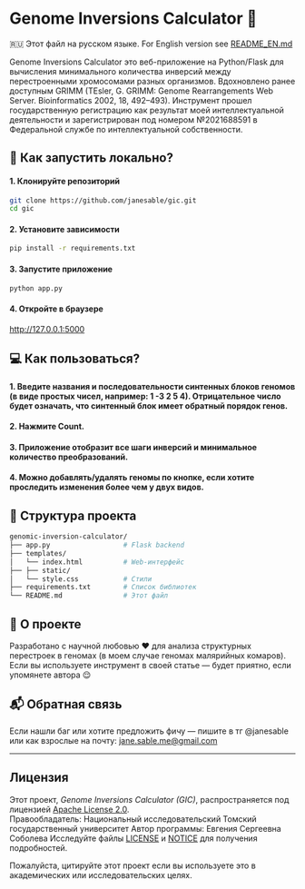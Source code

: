 # Genome Inversions Calculator 🧬
🇷🇺 Этот файл на русском языке. For English version see [README_EN.md](./README_EN.md)

Genome Inversions Calculator это веб-приложение на Python/Flask для вычисления минимального количества инверсий между перестроенными хромосомами разных организмов. Вдохновлено ранее доступным GRIMM (TEsler, G. GRIMM: Genome Rearrangements Web Server. Bioinformatics 2002, 18, 492–493). Инструмент прошел государственную регистрацию как результат моей интеллектуальной деятельности и зарегистрирован под номером №2021688591 в Федеральной службе по интеллектуальной собственности.

## 🚀 Как запустить локально?
#### 1. Клонируйте репозиторий
```bash
git clone https://github.com/janesable/gic.git
cd gic
```
#### 2. Установите зависимости
```bash
pip install -r requirements.txt
```
#### 3. Запустите приложение
```bash
python app.py
```
#### 4. Откройте в браузере
http://127.0.0.1:5000

## 💻 Как пользоваться?
#### 1. Введите названия и последовательности синтенных блоков геномов (в виде простых чисел, например: 1 -3 2 5 4). Отрицательное число будет означать, что синтенный блок имеет обратный порядок генов.
#### 2. Нажмите Count.
#### 3. Приложение отобразит все шаги инверсий и минимальное количество преобразований.
#### 4. Можно добавлять/удалять геномы по кнопке, если хотите проследить изменения более чем у двух видов.

## 📁 Структура проекта
```bash
genomic-inversion-calculator/
├── app.py                  # Flask backend
├── templates/
│   └── index.html          # Web-интерфейс
├── ├── static/
│   └── style.css           # Стили
├── requirements.txt        # Список библиотек
└── README.md               # Этот файл
```

## 🧠 О проекте
Разработано с научной любовью ❤️ для анализа структурных перестроек в геномах (в моем случае геномах малярийных комаров).
Если вы используете инструмент в своей статье — будет приятно, если упомянете автора 😌

## 📬 Обратная связь
Если нашли баг или хотите предложить фичу — пишите в тг @janesable или как взрослые на почту: jane.sable.me@gmail.com
________________________________________________________
## Лицензия

Этот проект, *Genome Inversions Calculator (GIC)*, распространяется под лицензией [Apache License 2.0](https://www.apache.org/licenses/LICENSE-2.0).  
Правообладатель: Национальный исследовательский Томский государственный университет 
Автор программы: Евгения Сергеевна Соболева
Исследуйте файлы [LICENSE](./LICENSE) и [NOTICE](./NOTICE) для получения подробностей.

Пожалуйста, цитируйте этот проект если вы используете это в академических или исследовательских целях.


